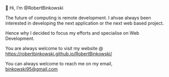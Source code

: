 👋 Hi, I’m @RobertBinkowski

The future of computing is remote development.
I ahvae always been interested in developing the next application or the next web based project.

Hence why I decided to focus my efforts and specialise on Web Development.

You are always welcome to visit my website @ https://robertbinkowski.github.io/RobertBinkowski/

You can always welcome to reach me on my email, binkowski95@gmail.com
